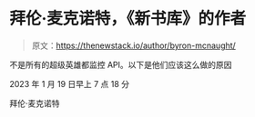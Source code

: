 # 拜伦·麦克诺特，《新书库》的作者

> 原文：<https://thenewstack.io/author/byron-mcnaught/>

不是所有的超级英雄都监控 API。以下是他们应该这么做的原因

2023 年 1 月 19 日早上 7 点 18 分

拜伦·麦克诺特